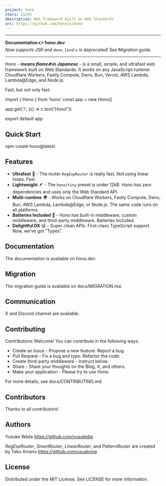 ```yaml
---
project: hono
stars: 21255
description: Web framework built on Web Standards
url: https://github.com/honojs/hono
---
```


* * *

**Documentation 👉 hono.dev**  
_Now supports JSR and `deno.land/x` is deprecated! See Migration guide._

* * *

Hono - _**means flame🔥 in Japanese**_ - is a small, simple, and ultrafast web framework built on Web Standards. It works on any JavaScript runtime: Cloudflare Workers, Fastly Compute, Deno, Bun, Vercel, AWS Lambda, Lambda@Edge, and Node.js.

Fast, but not only fast.

import { Hono } from 'hono'
const app \= new Hono()

app.get('/', (c) \=> c.text('Hono!'))

export default app

Quick Start
-----------

npm create hono@latest

Features
--------

-   **Ultrafast** 🚀 - The router `RegExpRouter` is really fast. Not using linear loops. Fast.
-   **Lightweight** 🪶 - The `hono/tiny` preset is under 12kB. Hono has zero dependencies and uses only the Web Standard API.
-   **Multi-runtime** 🌍 - Works on Cloudflare Workers, Fastly Compute, Deno, Bun, AWS Lambda, Lambda@Edge, or Node.js. The same code runs on all platforms.
-   **Batteries Included** 🔋 - Hono has built-in middleware, custom middleware, and third-party middleware. Batteries included.
-   **Delightful DX** 😃 - Super clean APIs. First-class TypeScript support. Now, we've got "Types".

Documentation
-------------

The documentation is available on hono.dev.

Migration
---------

The migration guide is available on docs/MIGRATION.md.

Communication
-------------

X and Discord channel are available.

Contributing
------------

Contributions Welcome! You can contribute in the following ways.

-   Create an Issue - Propose a new feature. Report a bug.
-   Pull Request - Fix a bug and typo. Refactor the code.
-   Create third-party middleware - Instruct below.
-   Share - Share your thoughts on the Blog, X, and others.
-   Make your application - Please try to use Hono.

For more details, see docs/CONTRIBUTING.md.

Contributors
------------

Thanks to all contributors!

Authors
-------

Yusuke Wada https://github.com/yusukebe

_RegExpRouter_, _SmartRouter_, _LinearRouter_, and _PatternRouter_ are created by Taku Amano https://github.com/usualoma

License
-------

Distributed under the MIT License. See LICENSE for more information.
